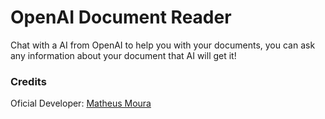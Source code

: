 # OpenAI Document Reader

  Chat with a AI from OpenAI to help you with your documents, you can ask any information about your document that AI will get it!

### Credits
  Oficial Developer: <a href="https://github.com/MathMoura18" target="_blank">Matheus Moura</a>
